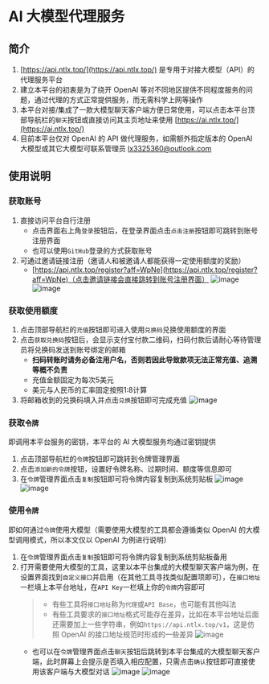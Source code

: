 # AI 大模型代理服务
## 简介
1. [https://api.ntlx.top/](https://api.ntlx.top/) 是专用于对接大模型（API）的代理服务平台
2. 建立本平台的初衷是为了绕开 OpenAI 等对不同地区提供不同程度服务的问题，通过代理的方式正常提供服务，而无需科学上网等操作
3. 本平台对接/集成了一款大模型聊天客户端方便日常使用，可以点击本平台顶部导航栏的`聊天`按钮或直接访问其主页地址来使用 [https://ai.ntlx.top/](https://ai.ntlx.top/)
4. 目前本平台仅对 OpenAI 的 API 做代理服务，如需额外指定版本的 OpenAI 大模型或其它大模型可联系管理员 lx3325360@outlook.com
## 使用说明
### 获取账号
1. 直接访问平台自行注册
	* 点击界面右上角`登录`按钮后，在登录界面点击`点击注册`按钮即可跳转到账号注册界面
	* 也可以使用`GitHub`登录的方式获取账号
2. 可通过邀请链接注册（邀请人和被邀请人都能获得一定使用额度的奖励）
	* [https://api.ntlx.top/register?aff=WpNe](https://api.ntlx.top/register?aff=WpNe)（点击邀请链接会直接跳转到账号注册界面）
![image](https://cdn.jsdelivr.net/gh/NTLx/Pic/PicGo/202403211116822.jpg)
![image](https://cdn.jsdelivr.net/gh/NTLx/Pic/PicGo/202403211117142.jpg)
### 获取使用额度
1. 点击顶部导航栏的`充值`按钮即可进入使用`兑换码`兑换使用额度的界面
2. 点击`获取兑换码`按钮后，会显示支付宝付款二维码，扫码付款后请耐心等待管理员将兑换码发送到账号绑定的邮箱
	* **扫码转账时请务必备注用户名，否则若因此导致款项无法正常充值、追溯等概不负责**
	* 充值金额固定为每次5美元
	* 美元与人民币的汇率固定按照1:8计算
3. 将邮箱收到的兑换码填入并点击`兑换`按钮即可完成充值
![image](https://cdn.jsdelivr.net/gh/NTLx/Pic/PicGo/202403201001290.jpg)
### 获取`令牌`
即调用本平台服务的密钥，本平台的 AI 大模型服务均通过密钥提供
1. 点击顶部导航栏的`令牌`按钮即可跳转到令牌管理界面
2. 点击`添加新的令牌`按钮，设置好令牌名称、过期时间、额度等信息即可
3. 在`令牌`管理界面点击`复制`按钮即可将令牌内容复制到系统剪贴板
![image](https://cdn.jsdelivr.net/gh/NTLx/Pic/PicGo/202403200952674.png)
![image](https://cdn.jsdelivr.net/gh/NTLx/Pic/PicGo/202403200953147.png)
### 使用`令牌`
即如何通过`令牌`使用大模型（需要使用大模型的工具都会遵循类似 OpenAI 的大模型调用模式，所以本文仅以 OpenAI 为例进行说明）
1. 在`令牌`管理界面点击`复制`按钮即可将令牌内容复制到系统剪贴板备用
2. 打开需要使用大模型的工具，这里以本平台集成的大模型聊天客户端为例，在设置界面找到`自定义接口`并启用（在其他工具寻找类似配置项即可），在`接口地址`一栏填上本平台地址，在`API Key`一栏填上你的`令牌`内容即可
	> * 有些工具将`接口地址`称为`代理`或`API Base`，也可能有其他叫法
	> * 有些工具要求的`接口地址`格式可能存在差异，比如在本平台地址后面还需要加上一些字符串，例如`https://api.ntlx.top/v1`，这是仿照 OpenAI 的接口地址规范时形成的一些差异
	> ![image](https://cdn.jsdelivr.net/gh/NTLx/Pic/PicGo/202403200953065.png)
	* 也可以在`令牌`管理界面点击`聊天`按钮后跳转到本平台集成的大模型聊天客户端，此时屏幕上会提示是否填入相应配置，只需点击`确认`按钮即可直接使用该客户端与大模型对话
![image](https://cdn.jsdelivr.net/gh/NTLx/Pic/PicGo/202403211118807.jpg)
![image](https://cdn.jsdelivr.net/gh/NTLx/Pic/PicGo/202403200954843.png)
